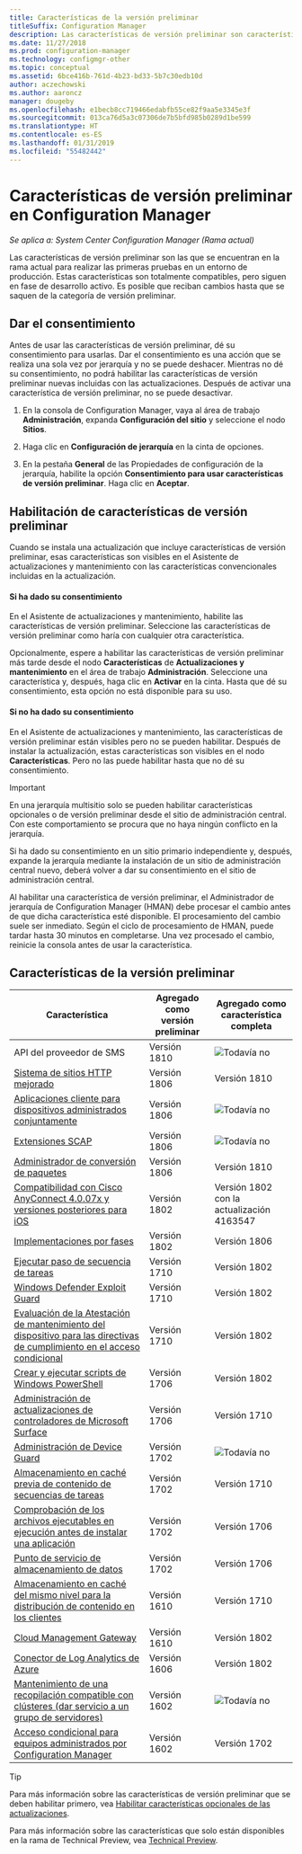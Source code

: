```yaml
---
title: Características de la versión preliminar
titleSuffix: Configuration Manager
description: Las características de versión preliminar son características que se encuentran en la Rama actual para realizar las primeras pruebas en un entorno de producción.
ms.date: 11/27/2018
ms.prod: configuration-manager
ms.technology: configmgr-other
ms.topic: conceptual
ms.assetid: 6bce416b-761d-4b23-bd33-5b7c30edb10d
author: aczechowski
ms.author: aaroncz
manager: dougeby
ms.openlocfilehash: e1becb8cc719466edabfb55ce82f9aa5e3345e3f
ms.sourcegitcommit: 013ca76d5a3c07306de7b5bfd985b0289d1be599
ms.translationtype: HT
ms.contentlocale: es-ES
ms.lasthandoff: 01/31/2019
ms.locfileid: "55482442"
---
```

# <a name="pre-release-features-in-configuration-manager"></a>Características de versión preliminar en Configuration Manager

*Se aplica a: System Center Configuration Manager (Rama actual)*

Las características de versión preliminar son las que se encuentran en la rama actual para realizar las primeras pruebas en un entorno de producción. Estas características son totalmente compatibles, pero siguen en fase de desarrollo activo. Es posible que reciban cambios hasta que se saquen de la categoría de versión preliminar.



## <a name="give-consent"></a>Dar el consentimiento  

Antes de usar las características de versión preliminar, dé su consentimiento para usarlas. Dar el consentimiento es una acción que se realiza una sola vez por jerarquía y no se puede deshacer. Mientras no dé su consentimiento, no podrá habilitar las características de versión preliminar nuevas incluidas con las actualizaciones. Después de activar una característica de versión preliminar, no se puede desactivar.

1. En la consola de Configuration Manager, vaya al área de trabajo **Administración**, expanda **Configuración del sitio** y seleccione el nodo **Sitios**.  

2. Haga clic en **Configuración de jerarquía** en la cinta de opciones.  

3. En la pestaña **General** de las Propiedades de configuración de la jerarquía, habilite la opción **Consentimiento para usar características de versión preliminar**. Haga clic en **Aceptar**.  



## <a name="enabling-pre-release-features"></a>Habilitación de características de versión preliminar

Cuando se instala una actualización que incluye características de versión preliminar, esas características son visibles en el Asistente de actualizaciones y mantenimiento con las características convencionales incluidas en la actualización.

#### <a name="if-you-have-given-consent"></a>Si ha dado su consentimiento
En el Asistente de actualizaciones y mantenimiento, habilite las características de versión preliminar. Seleccione las características de versión preliminar como haría con cualquier otra característica.     

Opcionalmente, espere a habilitar las características de versión preliminar más tarde desde el nodo **Características** de **Actualizaciones y mantenimiento** en el área de trabajo **Administración**. Seleccione una característica y, después, haga clic en **Activar** en la cinta. Hasta que dé su consentimiento, esta opción no está disponible para su uso.

#### <a name="if-you-havent-given-consent"></a>Si no ha dado su consentimiento
En el Asistente de actualizaciones y mantenimiento, las características de versión preliminar están visibles pero no se pueden habilitar. Después de instalar la actualización, estas características son visibles en el nodo **Características**. Pero no las puede habilitar hasta que no dé su consentimiento.


> [!Important]  
> En una jerarquía multisitio solo se pueden habilitar características opcionales o de versión preliminar desde el sitio de administración central. Con este comportamiento se procura que no haya ningún conflicto en la jerarquía. <!--507197-->  
> 
> Si ha dado su consentimiento en un sitio primario independiente y, después, expande la jerarquía mediante la instalación de un sitio de administración central nuevo, deberá volver a dar su consentimiento en el sitio de administración central.  

Al habilitar una característica de versión preliminar, el Administrador de jerarquía de Configuration Manager (HMAN) debe procesar el cambio antes de que dicha característica esté disponible. El procesamiento del cambio suele ser inmediato. Según el ciclo de procesamiento de HMAN, puede tardar hasta 30 minutos en completarse. Una vez procesado el cambio, reinicie la consola antes de usar la característica.



## <a name="pre-release-features"></a>Características de la versión preliminar

<!--Note/tip for target article

> [!Note]  
> In this version of Configuration Manager, <feature name> is a pre-release feature. To enable it, see [Pre-release features](/sccm/core/servers/manage/pre-release-features).  


> [!Tip]  
> This feature was first introduced in version 1702 as a [pre-release feature](/sccm/core/servers/manage/pre-release-features). Beginning with version 1706, this feature is no longer a pre-release feature.  

-->


| Característica          | Agregado como versión preliminar | Agregado como característica completa |  
|------------------|----------------------|-------------------------|
| API del proveedor de SMS <!--1359052--> | Versión 1810 | ![Todavía no](media/red_x.png) |
| [Sistema de sitios HTTP mejorado](/sccm/core/plan-design/hierarchy/enhanced-http) <!--1356889,1358228--> | Versión 1806 | Versión 1810 |
| [Aplicaciones cliente para dispositivos administrados conjuntamente](/sccm/comanage/workloads#client-apps) <!--1357892--> | Versión 1806 | ![Todavía no](media/red_x.png) |
| [Extensiones SCAP](/sccm/compliance/plan-design/scap/about-scap) <!--3607889--> | Versión 1806 | ![Todavía no](media/red_x.png) |
| [Administrador de conversión de paquetes](/sccm/apps/pcm/package-conversion-manager) <!--1357861--> | Versión 1806 | Versión 1810 |
| [Compatibilidad con Cisco AnyConnect 4.0.07x y versiones posteriores para iOS](/sccm/mdm/deploy-use/create-vpn-profiles) <!--1357393--> | Versión 1802 | Versión 1802 <br>con la actualización 4163547 |
| [Implementaciones por fases](/sccm/osd/deploy-use/create-phased-deployment-for-task-sequence) <!--1356837--> | Versión 1802 | Versión 1806 |
| [Ejecutar paso de secuencia de tareas](/sccm/osd/deploy-use/manage-task-sequences-to-automate-tasks#add-child-task-sequences-to-a-task-sequence) <!--1261338--> |  Versión 1710 | Versión 1802 |
| [Windows Defender Exploit Guard](/sccm/protect/deploy-use/create-deploy-exploit-guard-policy) <!--1355468--> | Versión 1710 | Versión 1802 |
| [Evaluación de la Atestación de mantenimiento del dispositivo para las directivas de cumplimiento en el acceso condicional](/sccm/mdm/deploy-use/manage-access-to-o365-services-for-pcs-managed-by-sccm) <!--1235616--> | Versión 1710 | Versión 1802 |
| [Crear y ejecutar scripts de Windows PowerShell](/sccm/apps/deploy-use/create-deploy-scripts) <!--1236459--> | Versión 1706 | Versión 1802 |
| [Administración de actualizaciones de controladores de Microsoft Surface](/sccm/sum/get-started/configure-classifications-and-products) <!--1098490--> | Versión 1706 | Versión 1710 |
| [Administración de Device Guard](/sccm/protect/deploy-use/use-device-guard-with-configuration-manager) <!--1355092 (1319346)--> | Versión 1702 | ![Todavía no](media/red_x.png) |
| [Almacenamiento en caché previa de contenido de secuencias de tareas](/sccm/osd/deploy-use/create-a-task-sequence-to-upgrade-an-operating-system#configure-pre-cache-content) <!--1021244--> | Versión 1702 | Versión 1710 |
| [Comprobación de los archivos ejecutables en ejecución antes de instalar una aplicación](/sccm/apps/deploy-use/deploy-applications#how-to-check-for-running-executable-files-before-installing-an-application) <!--1284624--> | Versión 1702 | Versión 1706 |
| [Punto de servicio de almacenamiento de datos](/sccm/core/servers/manage/data-warehouse) <!--1277922--> | Versión 1702 | Versión 1706 |
| [Almacenamiento en caché del mismo nivel para la distribución de contenido en los clientes](/sccm/core/plan-design/hierarchy/client-peer-cache) <!--1101436--> | Versión 1610 | Versión 1710 |
| [Cloud Management Gateway](/sccm/core/clients/manage/plan-cloud-management-gateway) <!--1101764--> | Versión 1610 | Versión 1802 |
| [Conector de Log Analytics de Azure](/sccm/core/clients/manage/sync-data-log-analytics) <!--1236739--> | Versión 1606 | Versión 1802 |
| [Mantenimiento de una recopilación compatible con clústeres (dar servicio a un grupo de servidores)](/sccm/core/get-started/capabilities-in-technical-preview-1605#BKMK_ServerGroups) <!--1081776--> | Versión 1602 | ![Todavía no](media/red_x.png) |
| [Acceso condicional para equipos administrados por Configuration Manager](/sccm/mdm/deploy-use/manage-access-to-o365-services-for-pcs-managed-by-sccm) <!--  --> | Versión 1602 | Versión 1702 |

<!--Image used = ![Not yet](media/red_x.png) -->

> [!Tip]  
> Para más información sobre las características de versión preliminar que se deben habilitar primero, vea [Habilitar características opcionales de las actualizaciones](/sccm/core/servers/manage/install-in-console-updates#bkmk_options).  
> 
> Para más información sobre las características que solo están disponibles en la rama de Technical Preview, vea [Technical Preview](/sccm/core/get-started/technical-preview).  
